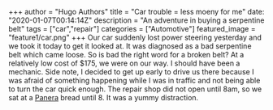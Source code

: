 +++
author = "Hugo Authors"
title = "Car trouble = less moeny for me"
date: "2020-01-07T00:14:14Z"
description = "An adventure in buying a serpentine belt"
tags = ["car","repair"]
categories = ["Automotive"]
featured_image = "feature1/car.png"
+++
Our car suddenly lost power steering yesterday and we took it today to get it looked at.
It was diagnosed as a bad serpentine belt which came loose. So is bad the right word for a broken belt?
At a relatively low cost of $175, we were on our way. I should have been a mechanic.
Side note, I decided to get up early to drive us there because I was afraid of something happening while I was in traffic and not being able to turn the car quick enough. The repair shop did not open until 8am, so we sat at a [Panera](https://www.panerabread.com/en-us/home.html) bread until 8. It was a yummy distraction.

